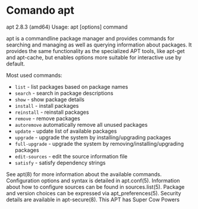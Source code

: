 # Comando apt


apt 2.8.3 (amd64)
Usage: apt [options] command

apt is a commandline package manager and provides commands for
searching and managing as well as querying information about packages.
It provides the same functionality as the specialized APT tools,
like apt-get and apt-cache, but enables options more suitable for
interactive use by default.

Most used commands:
- `list` - list packages based on package names
- `search` - search in package descriptions
- `show` - show package details
- `install` - install packages
- `reinstall` - reinstall packages
- `remove` - remove packages
- `autoremove`  automatically remove all unused packages
- `update` - update list of available packages
- `upgrade` - upgrade the system by installing/upgrading packages
- `full-upgrade` - upgrade the system by removing/installing/upgrading packages
- `edit-sources` - edit the source information file
- `satisfy` - satisfy dependency strings

See apt(8) for more information about the available commands.
Configuration options and syntax is detailed in apt.conf(5).
Information about how to configure sources can be found in sources.list(5).
Package and version choices can be expressed via apt_preferences(5).
Security details are available in apt-secure(8).
                                        This APT has Super Cow Powers
